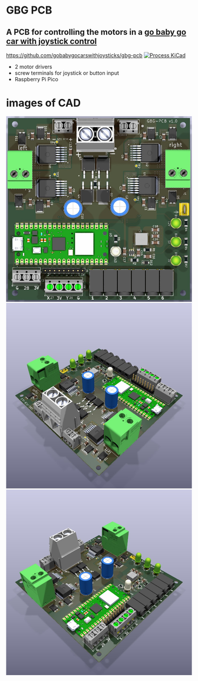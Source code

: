 # GBG PCB
## A PCB for controlling the motors in a [go baby go car with joystick control](https://gobabygocarswithjoysticks.github.io/index/)
https://github.com/gobabygocarswithjoysticks/gbg-pcb
[![Process KiCad](https://github.com/gobabygocarswithjoysticks/gbg-pcb/actions/workflows/process-kicad.yml/badge.svg?branch=main)](https://github.com/gobabygocarswithjoysticks/gbg-pcb/actions/workflows/process-kicad.yml)

* 2 motor drivers
* screw terminals for joystick or button input
* Raspberry Pi Pico

# images of CAD

![auto generated image, topview](https://github.com/gobabygocarswithjoysticks/gbg-pcb/blob/main/renders/top.jpg)
![auto generated image, p1](https://github.com/gobabygocarswithjoysticks/gbg-pcb/blob/main/renders/perspective1.jpg)
![auto generated image, p2](https://github.com/gobabygocarswithjoysticks/gbg-pcb/blob/main/renders/perspective2.jpg)
